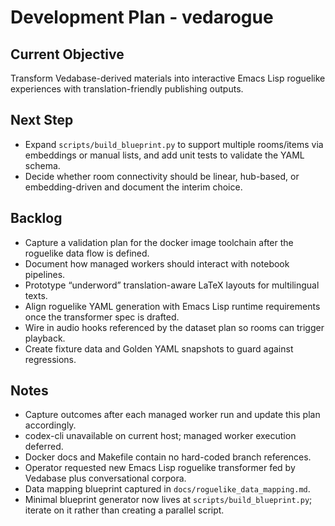 # Development Plan - vedarogue

## Current Objective
Transform Vedabase-derived materials into interactive Emacs Lisp roguelike experiences with translation-friendly publishing outputs.

## Next Step
- Expand `scripts/build_blueprint.py` to support multiple rooms/items via embeddings or manual lists, and add unit tests to validate the YAML schema.
- Decide whether room connectivity should be linear, hub-based, or embedding-driven and document the interim choice.

## Backlog
- Capture a validation plan for the docker image toolchain after the roguelike data flow is defined.
- Document how managed workers should interact with notebook pipelines.
- Prototype “underword” translation-aware LaTeX layouts for multilingual texts.
- Align roguelike YAML generation with Emacs Lisp runtime requirements once the transformer spec is drafted.
- Wire in audio hooks referenced by the dataset plan so rooms can trigger playback.
- Create fixture data and Golden YAML snapshots to guard against regressions.

## Notes
- Capture outcomes after each managed worker run and update this plan accordingly.
- codex-cli unavailable on current host; managed worker execution deferred.
- Docker docs and Makefile contain no hard-coded branch references.
- Operator requested new Emacs Lisp roguelike transformer fed by Vedabase plus conversational corpora.
- Data mapping blueprint captured in `docs/roguelike_data_mapping.md`.
- Minimal blueprint generator now lives at `scripts/build_blueprint.py`; iterate on it rather than creating a parallel script.
